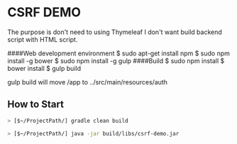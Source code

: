 CSRF DEMO
=============
The purpose is don't need to using Thymeleaf
I don't want build backend script with HTML script.


####Web development environment
	$ sudo apt-get install npm
	$ sudo npm install -g bower
	$ sudo npm install -g gulp
####Build
	$ sudo npm install
	$ bower install
	$ gulp build

gulp build will move /app to ../src/main/resources/auth

How to Start
-------------------
```bash
> [$~/ProjectPath/] gradle clean build

> [$~/ProjectPath/] java -jar build/libs/csrf-demo.jar
```

